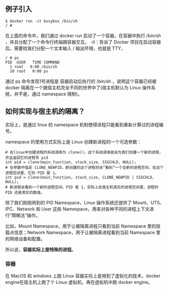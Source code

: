## 例子引入
```shell
$ docker run -it busybox /bin/sh
/ #
```
在上面的命令中，我们通过 docker run 启动了一个容器，在容器中执行 /bin/sh ，并且分配了一个命令行终端跟容器交互。
-it：告诉了 Docker 项目在启动容器后，需要给我们分配一个文本输入 / 输出环境，也就是 TTY，

```shell
/ # ps
PID  USER   TIME COMMAND
  1 root   0:00 /bin/sh
  10 root   0:00 ps
```

通过 ps 命令发现1号进程是 容器启动后执行的 /bin/sh ，说明这个容器已经被 docker 隔离在一个跟宿主机完全不同的世界中了(宿主机默认为 Linux 操作系统，并不是，通过 namespace 限制)。

## 如何实现与宿主机的隔离？
实际上，是通过 linux 的 namespace 机制使得进程只能看到重新计算过的进程编号。

namespace 的使用方式实际上是 Linux 创建新进程的一个可选参数：

```shell
# 在linux中创建进程的系统调用为 clone()，这个系统调用就会为我们创建一个新的进程，并且返回它的进程号 pid
int pid = clone(main_function, stack_size, SIGCHLD, NULL); 
# 在参数中指定 CLONE_NEWPID，新创建的这个进程将会“看到”一个全新的进程空间，在这个进程空间里，它的 PID 是 1。
int pid = clone(main_function, stack_size, CLONE_NEWPID | SIGCHLD, NULL);
# 新进程会看到一个新的进程空间，PID 是 1，实际上在宿主机真实的进程空间里，进程的 PID 还是真实的数值。
```
除了我们刚刚用到的 PID Namespace，Linux 操作系统还提供了 Mount、UTS、IPC、Network 和 User 这些 Namespace，用来对各种不同的进程上下文进行“障眼法”操作。

比如，Mount Namespace，用于让被隔离进程只看到当前 Namespace 里的挂载点信息；Network Namespace，用于让被隔离进程看到当前 Namespace 里的网络设备和配置。

所以说，**容器实际上是特殊的进程**。

### 容器

在 MacOS 和 windows 上跑 Linux 容器实际上是用到了虚拟化的技术，docker engine在宿主机上跑了个 Linux 虚拟机，再在虚拟机中跑 docker engine。
